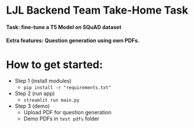 # LJL Backend Team Take-Home Task
#### Task: fine-tune a T5 Model on SQuAD dataset
#### Extra features: Question generation using own PDFs.

# How to get started:
* Step 1 (install modules)
    * ```pip install -r "requirements.txt"```
* Step 2 (run app)
    * ```streamlit run main.py```
* Step 3 (demo)
    * Upload PDF for question generation
    * Demo PDFs in `test pdfs` folder